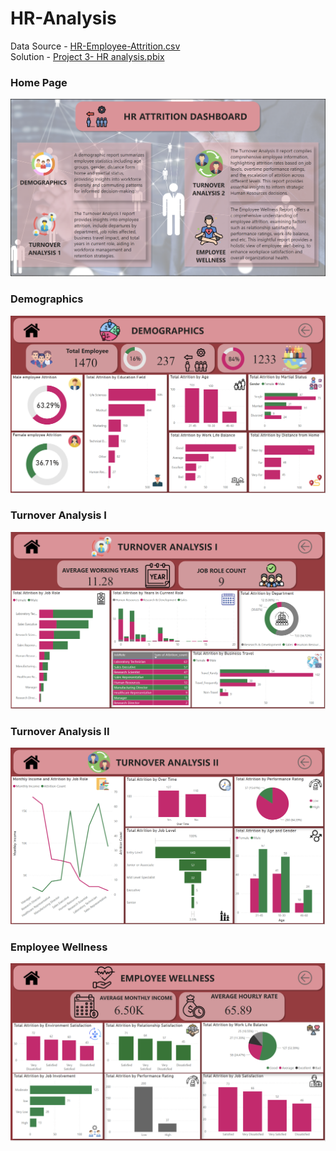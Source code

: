 # HR-Analysis
Data Source - [HR-Employee-Attrition.csv](https://github.com/prabhapareek/HR-Analysis/blob/main/source/HR-Employee-Attrition.csv)<br/>
Solution - [Project 3- HR analysis.pbix](https://github.com/prabhapareek/HR-Analysis/blob/main/solution/Project%203-%20HR%20analysis.pbix)<br/>
### Home Page <br/> 
![landing page](https://github.com/prabhapareek/HR-Analysis/blob/main/Resources/Home%20page.png)
### Demographics <br/> 
![demographic page](https://github.com/prabhapareek/HR-Analysis/blob/main/Resources/Demographics%20page.png)
### Turnover Analysis I <br/> 
![turnover page](https://github.com/prabhapareek/HR-Analysis/blob/main/Resources/Turnover%20analysis%20I.png)
### Turnover Analysis II <br/> 
![turnover2 page](https://github.com/prabhapareek/HR-Analysis/blob/main/Resources/Turnover%20analysis%20II.png)
### Employee Wellness <br/> 
![employee wellness page](https://github.com/prabhapareek/HR-Analysis/blob/main/Resources/Employee%20wellness%20page.png)
